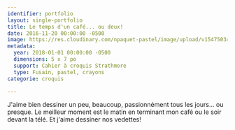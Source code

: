 ```yaml
---
identifier: portfolio
layout: single-portfolio
title: Le temps d'un café... ou deux!
date: 2016-11-20 00:00:00 -0500
image: https://res.cloudinary.com/npaquet-pastel/image/upload/v1547503472/IMG_6457.jpg
metadata:
  year: 2018-01-01 00:00:00 -0500
  dimensions: 5 x 7 po
  support: Cahier à croquis Strathmore
  type: Fusain, pastel, crayons
categorie: croquis

---
```

J'aime bien dessiner un peu, beaucoup, passionnément tous les jours... ou presque. Le meilleur moment est le matin en terminant mon café ou le soir devant la télé. Et j'aime dessiner nos vedettes! 